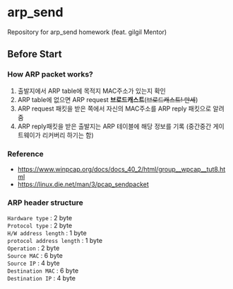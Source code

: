 # arp_send
Repository for arp_send homework (feat. gilgil Mentor) 

## Before Start
### How ARP packet works?
1. 출발지에서 ARP table에 목적지 MAC주소가 있는지 확인  
2. ARP table에 없으면 ARP request **브로드캐스트**(~~브로드캐스트! 만세~~)
3. ARP request 패킷을 받은 쪽에서 자신의 MAC주소를 ARP reply 패킷으로 알려줌
4. ARP reply패킷을 받은 출발지는 ARP 테이블에 해당 정보를 기록
(중간중간 게이트웨이가 리커버리 하기는 함)


### Reference
* https://www.winpcap.org/docs/docs_40_2/html/group__wpcap__tut8.html
* https://linux.die.net/man/3/pcap_sendpacket

### ARP header structure
`Hardware type` : 2 byte  
`Protocol type` : 2 byte  
`H/W address length` : 1 byte  
`protocol address length` : 1 byte  
`Operation` : 2 byte  
`Source MAC` : 6 byte  
`Source IP` : 4 byte  
`Destination MAC` : 6 byte  
`Destination IP` : 4 byte  

